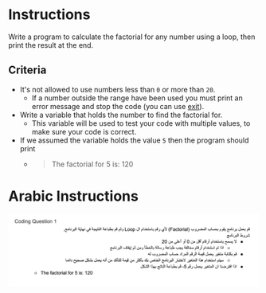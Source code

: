 # Instructions  

Write a program to calculate the factorial for any number using a loop, then print the result at the end.

## Criteria

- It's not allowed to use numbers less than `0` or more than `20`.
  - If a number outside the range have been used you must print an error message and stop the code (you can use [exit](https://www.php.net/manual/en/function.exit.php)).
- Write a variable that holds the number to find the factorial for.
  - This variable will be used to test your code with multiple values, to make sure your code is correct.
- If we assumed the variable holds the value `5` then the program should print
  - > The factorial for 5 is: 120 


# Arabic Instructions  

![alt text](assets/img.png)